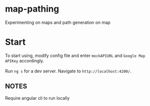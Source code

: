 # map-pathing
Experimenting on maps and path generation on map

# Start
To start using, modify config file and enter `mockAPIURL` and `Google Map APIKey` accordingly.
<br/><br/>
Run `ng s` for a dev server. Navigate to `http://localhost:4200/`.

## NOTES
Require angular cli to run locally

